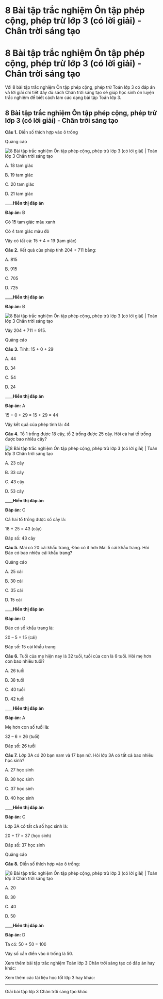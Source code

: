 # 8 Bài tập trắc nghiệm Ôn tập phép cộng, phép trừ lớp 3 (có lời giải) - Chân trời sáng tạo

# 8 Bài tập trắc nghiệm Ôn tập phép cộng, phép trừ lớp 3 (có lời giải) - Chân trời sáng tạo

Với 8 bài tập trắc nghiệm Ôn tập phép cộng, phép trừ Toán lớp 3 có đáp án và lời giải chi tiết đầy đủ sách Chân trời sáng tạo sẽ giúp học sinh ôn luyện trắc nghiệm để biết cách làm các dạng bài tập Toán lớp 3.

## 8 Bài tập trắc nghiệm Ôn tập phép cộng, phép trừ lớp 3 (có lời giải) - Chân trời sáng tạo

**Câu 1.** Điền số thích hợp vào ô trống

Quảng cáo

![8 Bài tập trắc nghiệm Ôn tập phép cộng, phép trừ lớp 3 \(có lời giải\) | Toán lớp 3 Chân trời sáng tạo](https://vietjack.com/toan-3-ct/images/trac-nghiem-on-tap-phep-cong-phep-tru-243597.PNG)

A. 18 tam giác

B. 19 tam giác

C. 20 tam giác

D. 21 tam giác

____**Hiển thị đáp án**

**Đáp án:** B

Có 15 tam giác màu xanh

Có 4 tam giác màu đỏ

Vậy có tất cả: 15 + 4 = 19 (tam giác)

**Câu 2.** Kết quả của phép tính 204 + 711 bằng:

A. 815

B. 915

C. 705

D. 725

____**Hiển thị đáp án**

**Đáp án:** B

![8 Bài tập trắc nghiệm Ôn tập phép cộng, phép trừ lớp 3 \(có lời giải\) | Toán lớp 3 Chân trời sáng tạo](https://vietjack.com/toan-3-ct/images/trac-nghiem-on-tap-phep-cong-phep-tru-243607.PNG)

Vậy 204 + 711 = 915.

Quảng cáo

**Câu 3.** Tính: 15 + 0 + 29

A. 44

B. 34

C. 54

D. 24

____**Hiển thị đáp án**

**Đáp án:** A

15 + 0 + 29 = 15 + 29 = 44

Vậy kết quả của phép tính là: 44

**Câu 4.** Tổ 1 trồng được 18 cây, tổ 2 trồng được 25 cây. Hỏi cả hai tổ trồng được bao nhiêu cây?

![8 Bài tập trắc nghiệm Ôn tập phép cộng, phép trừ lớp 3 \(có lời giải\) | Toán lớp 3 Chân trời sáng tạo](https://vietjack.com/toan-3-ct/images/trac-nghiem-on-tap-phep-cong-phep-tru-243599.PNG)

A. 23 cây

B. 33 cây 

C. 43 cây

D. 53 cây

____**Hiển thị đáp án**

**Đáp án:** C

Cả hai tổ trồng được số cây là:

18 + 25 = 43 (cây)

Đáp số: 43 cây

**Câu 5.** Mai có 20 cái khẩu trang, Đào có ít hơn Mai 5 cái khẩu trang. Hỏi Đào có bao nhiêu cái khẩu trang?

Quảng cáo

A. 25 cái

B. 30 cái

C. 35 cái

D. 15 cái

____**Hiển thị đáp án**

**Đáp án:** D

Đào có số khẩu trang là: 

20 – 5 = 15 (cái)

Đáp số: 15 cái khẩu trang

**Câu 6.** Tuổi của mẹ hiện nay là 32 tuổi, tuổi của con là 6 tuổi. Hỏi mẹ hơn con bao nhiêu tuổi?

A. 26 tuổi

B. 38 tuổi

C. 40 tuổi

D. 42 tuổi

____**Hiển thị đáp án**

**Đáp án:** A

Mẹ hơn con số tuổi là:

32 – 6 = 26 (tuổi)

Đáp số: 26 tuổi

**Câu 7.** Lớp 3A có 20 bạn nam và 17 bạn nữ. Hỏi lớp 3A có tất cả bao nhiêu học sinh?

A. 27 học sinh

B. 30 học sinh

C. 37 học sinh

D. 40 học sinh

____**Hiển thị đáp án**

**Đáp án:** C

Lớp 3A có tất cả số học sinh là:

20 + 17 = 37 (học sinh)

Đáp số: 37 học sinh

Quảng cáo

**Câu 8.** Điền số thích hợp vào ô trống:

![8 Bài tập trắc nghiệm Ôn tập phép cộng, phép trừ lớp 3 \(có lời giải\) | Toán lớp 3 Chân trời sáng tạo](https://vietjack.com/toan-3-ct/images/trac-nghiem-on-tap-phep-cong-phep-tru-243600.PNG)

A. 20

B. 30

C. 40

D. 50

____**Hiển thị đáp án**

**Đáp án:** D

Ta có: 50 + 50 = 100

Vậy số cần điền vào ô trống là 50.

Xem thêm bài tập trắc nghiệm Toán lớp 3 Chân trời sáng tạo có đáp án hay khác:

Xem thêm các tài liệu học tốt lớp 3 hay khác:

* * *

Giải bài tập lớp 3 Chân trời sáng tạo khác
